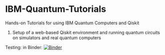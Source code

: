 # IBM-Quantum-Tutorials
Hands-on Tutorials for using IBM Quantum Computers and Qiskit

1. Setup of a web-based Qiskit environment and running quantum circuits on simulators and real quantum computers

Testing: in Binder: [![Binder](https://mybinder.org/badge_logo.svg)](https://mybinder.org/v2/gh/JanLahmann/IBM-Wuantum-Tutorials/master?filepath=Hello-World.ipynb)
